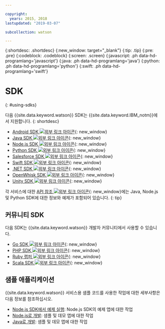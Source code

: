 ```yaml
---

copyright:
  years: 2015, 2018
lastupdated: "2019-03-07"

subcollection: watson

---
```


{:shortdesc: .shortdesc}
{:new_window: target="_blank"}
{:tip: .tip}
{:pre: .pre}
{:codeblock: .codeblock}
{:screen: .screen}
{:javascript: .ph data-hd-programlang='javascript'}
{:java: .ph data-hd-programlang='java'}
{:python: .ph data-hd-programlang='python'}
{:swift: .ph data-hd-programlang='swift'}

# SDK
{: #using-sdks}

다음 {{site.data.keyword.watson}} SDK는 {{site.data.keyword.IBM_notm}}에서 지원합니다.
{: shortdesc}

* [Android SDK ![외부 링크 아이콘](../../icons/launch-glyph.svg "외부 링크 아이콘")](https://github.com/watson-developer-cloud/android-sdk){: new_window}
* [Java SDK ![외부 링크 아이콘](../../icons/launch-glyph.svg "외부 링크 아이콘")](https://github.com/watson-developer-cloud/java-sdk){: new_window}
* [Node.js SDK ![외부 링크 아이콘](../../icons/launch-glyph.svg "외부 링크 아이콘")](https://github.com/watson-developer-cloud/node-sdk){: new_window}
* [Python SDK ![외부 링크 아이콘](../../icons/launch-glyph.svg "외부 링크 아이콘")](https://github.com/watson-developer-cloud/python-sdk){: new_window}
* [Salesforce SDK ![외부 링크 아이콘](../../icons/launch-glyph.svg "외부 링크 아이콘")](https://github.com/watson-developer-cloud/salesforce-sdk){: new_window}
* [Swift SDK ![외부 링크 아이콘](../../icons/launch-glyph.svg "외부 링크 아이콘")](https://github.com/watson-developer-cloud/swift-sdk){: new_window}
* [.NET SDK ![외부 링크 아이콘](../../icons/launch-glyph.svg "외부 링크 아이콘")](https://github.com/watson-developer-cloud/dotnet-standard-sdk){: new_window}
* [OpenWhisk SDK ![외부 링크 아이콘](../../icons/launch-glyph.svg "외부 링크 아이콘")](https://github.com/watson-developer-cloud/openwhisk-sdk/){: new_window}
* [Unity SDK ![외부 링크 아이콘](../../icons/launch-glyph.svg "외부 링크 아이콘")](https://github.com/watson-developer-cloud/unity-sdk){: new_window}

각 서비스에 대한 [API 참조 ![외부 링크 아이콘](../../icons/launch-glyph.svg "외부 링크 아이콘")](https://{DomainName}/developer/watson/documentation){: new_window}에는 Java, Node.js 및 Python SDK에 대한 정보와 예제가 포함되어 있습니다.
{: tip}

## 커뮤니티 SDK

다음 SDK는 {{site.data.keyword.watson}} 개발자 커뮤니티에서 사용할 수 있습니다.

* [Go SDK ![외부 링크 아이콘](../../icons/launch-glyph.svg "외부 링크 아이콘")](https://github.com/liviosoares/go-watson-sdk){: new_window}
* [PHP SDK ![외부 링크 아이콘](../../icons/launch-glyph.svg "외부 링크 아이콘")](https://github.com/CognitiveBuild/WatsonPHPSDK){: new_window}
* [Ruby 랩퍼 ![외부 링크 아이콘](../../icons/launch-glyph.svg "외부 링크 아이콘")](https://github.com/IcaliaLabs?utf8=%E2%9C%93&q=watson&type=&language=ruby){: new_window}
* [Scala SDK ![외부 링크 아이콘](../../icons/launch-glyph.svg "외부 링크 아이콘")](https://github.com/kane77/scala-sdk){: new_window}

## 샘플 애플리케이션

{{site.data.keyword.watson}} 서비스용 샘플 코드를 사용한 작업에 대한 세부사항은 다음 정보를 참조하십시오.

* [Node.js SDK에서 예제 실행](/docs/services/watson/running-node-examples.html): Node.js SDK의 예제 앱에 대한 작업
* [Node.js로 개발](/docs/services/watson/developing-nodejs.html): 샘플 및 데모 앱에 대한 작업
* [Java로 개발](/docs/services/watson/developing-java.html): 샘플 및 데모 앱에 대한 작업
